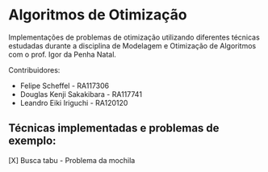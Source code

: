  # Algoritmos de Otimização

 Implementações de problemas de otimização utilizando diferentes técnicas
 estudadas durante a disciplina de Modelagem e Otimização de Algoritmos com
 o prof. Igor da Penha Natal.

 Contribuidores:
 - Felipe Scheffel - RA117306
 - Douglas Kenji Sakakibara - RA117741
 - Leandro Eiki Iriguchi - RA120120

 ## Técnicas implementadas e problemas de exemplo:
 [X] Busca tabu - Problema da mochila